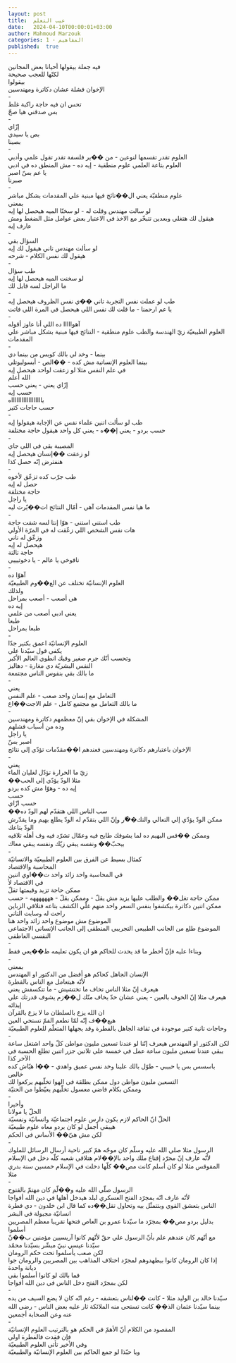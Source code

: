 ```yaml
---
layout: post
title:  عيب التعلم
date:   2024-04-10T00:00:01+03:00
author: Mahmoud Marzouk
categories: 1 - المفاهيم
published:  true
---
```

فيه جملة بيقولها أحيانا بعض المجانين\
لكنّها للعجب صحيحة\
بيقولوا\
الإخوان فشلة عشان دكاترة ومهندسين\
-\
تحس ان فيه حاجة راكبة غلط\
بس صدقني هيا صحّ\
-\
إزّاي\
بص يا سيدي\
بصينا\
-\
العلوم تقدر تقسمها لنوعين - من ��ير فلسفة تقدر تقول علمي
وأدبي\
العلوم بتاعة العلمي علوم منطقية - إيه ده - مش المنطق ده في
ادبي\
يا عم بسّ اصبر\
صبرنا\
-\
علوم منطقيّة يعني ال��تائج فيها مبنية علي المقدمات بشكل
مباشر\
بمعني\
لو سالت مهندس وقلت له - لو سخنّا الميه هيحصل لها إيه\
هيقول لك هتغلي وبعدين تتبخّر مع الاخذ في الاعتبار بعض عوامل مثل الضغط
ومش عارف إيه\
-\
السؤال بقي\
لو سألت مهندس تاني هيقول لك إيه\
هيقول لك نفس الكلام - شرحه\
-\
طب سؤال\
لو سخنت الميه هيحصل لها إيه\
ما الراجل لسه قايل لك\
-\
طب لو عملت نفس التجربة تاني ��ي نفس الظروف هيحصل إيه\
يا عم ارحمنا - ما قلت لك نفس اللي هيحصل في المرة اللي فاتت\
-\
آهوااااا ده اللي أنا عاوز أقوله\
العلوم الطبيعيّة زيّ الهندسة والطب علوم منطقية - النتائج فيها مبنية بشكل
مباشر علي المقدمات\
-\
بينما - وخد لي بالك كويس من بينما دي\
بينما العلوم الإنسانية مش كده - ��الص - أبسوليوتلي\
في علم النفس مثلا لو زعقت لواحد هيحصل إيه\
الله أعلم\
إزّاي يعني - يعني حسب\
حسب إيه\
يااااااااااااااااااه\
حسب حاجات كتير\
-\
طب لو سألت اتنين علماء نفس عن الإجابة هيقولوا إيه\
حسب بردو - يعني إ��ه - يعني كل واحد هيقول حاجة مختلفة\
-\
المصيبة بقي في اللي جاي\
لو زعقت ��إنسان هيحصل إيه\
هنفترض إنّه حصل كذا\
-\
طب جرّب كده تزعّق لأخوه\
حصل له إيه\
حاجة مختلفة\
يا راجل\
ما هيا نفس المقدمات آهي - أمّال النتائج ات��يّرت ليه\
-\
طب استني استني - هوّا إنتا لسه شفت حاجة\
هات نفس الشخص اللي زعّقت له في المرّة الأولي\
وزعّق له تاني\
هيحصل له إيه\
حاجة تالتة\
نافوخي يا عالم - يا دخوتيييي\
-\
آهوّا ده\
العلوم الإنسانيّة تختلف عن الع��وم الطبيعيّة\
ولذلك\
هي أصعب - أصعب بمراحل\
إيه ده\
يعني ادبي أصعب من علمي\
طبعا\
طبعا بمراحل\
-\
العلوم الإنسانيّة اعمق بكتير جدّا\
يكفي قول سيّدنا علي\
وتحسب أنّك جرم صغير وفيك انطوي العالم الأكبر\
النفس البشريّة دي مغارة - دهاليز\
ما بالك بقي بنفوس الناس مجتمعة\
-\
يعني\
التعامل مع إنسان واحد صعب - علم النفس\
ما بالك التعامل مع مجتمع كامل - علم الاجت��اع\
-\
المشكلة في الإخوان بقي إنّ معظمهم دكاترة ومهندسين\
وده من أسباب فشلهم\
يا راجل\
اصبر بسّ\
الإخوان باعتبارهم دكاترة ومهندسين فعندهم ا��مقدّمات تؤدّي إلي
نتائج\
-\
يعني\
زيّ ما الحرارة تؤدّل لغليان الماء\
��مثلا الودّ يؤدّي إلي الحب\
إيه ده - وهوّا مش كده بردو\
حسب\
حسب ازّاي\
��سب الناس اللي هتقدّم لهم الودّ ده\
ممكن الودّ يؤدّي إلي التعالي والتك��ّر وإنّ اللي بتقدّم له الودّ يطلع بهيم وما
يقدّرش الودّ بتاعك\
وممكن ��فس البهيم ده لما يشوفك طايح فيه وعمّال تشرّد فيه وف أهله تلاقيه
بيحبّ�� ونفسه يبقي زيّك ونفسه يبقي معاك\
-\
كمثال بسيط عن الفرق بين العلوم الطبيعيّة والانسانيّة\
المحاسبة والاقتصاد\
في المحاسبة واحد زائد واحد ت��اوي اتنين\
في الاقتصاد لأ\
ممكن حاجة تزيد وقيمتها تقلّ\
ممكن حاجة تغل�� والطلب عليها يزيد مش يقلّ - وممكن يقلّ - هههههههه -
حسب\
ممكن اتنين دكاترة بيكشفوا بنفس السعر واحد منهم غلّي الكشف بتاعه فتلاقي
الزباين راحت له وسابت التاني\
الموضوع مش موضوع واحد زائد واحد هنا\
الموضوع طلع من الجانب الطبيعي التجريبي المنطقي إلي الجانب الإنساني
الاجتماعي النفسي العاطفي\
-\
وبناءا عليه فإنّ أخطر ما قد يحدث للحاكم هو ان يكون تعليمه ط��يعي
فقط\
-\
بمعني\
الإنسان الجاهل كحاكم هو أفضل من الدكتور او المهندس\
لأنّه هيتعامل مع الناس بالفطرة\
هيعرف إنّ مثلا الناس تخاف ما تختشيش - ما تتكسفش يعني\
هيعرف مثلا إنّ الخوف بالعين - يعني عشان حدّ يخاف منّك ل��زم يشوف قدرتك علي
إيذائه\
ان الله يزع بالسلطان ما لا يزع بالقرآن\
هيع��ف إنّه لمّا تطعم الفمّ تستحي العين\
وحاجات تانية كتير موجودة في ثقافة الجاهل بالفطرة وقد يجهلها المتعلّم
للعلوم الطبيعيّة\
-\
لكن الدكتور او المهندس هيعرف إنّنا لو عندنا تسعين مليون مواطن كلّ واحد
اشتغل ساعة يبقي عندنا تسعين مليون ساعة عمل في خمسة علي تلاتين جزر اتنين
تطلع الحسبة في الآخر كذا\
باسسس بس يا حبيبي - طوّل بالك علينا وخد نفس عميق واهدي - ��ا هيّاش كده
خالص\
التسعين مليون مواطن دول ممكن بطلقة في الهوا تخلّيهم يركعوا
لك\
وممكن بكلام فاضي معسول تخلّيهم يعيّطوا من الحنيّة\
-\
وأخيرا\
الحلّ يا مولانا\
الحلّ انّ الحاكم لازم يكون دارس علوم اجتماعيّة وانسانيّة
ونفسيّة\
هيبقي أجمل لو كان بردو معاه علوم طبيعيّة\
لكن مش هيّ�� الأساس في الحكم\
-\
الرسول مثلا صلي الله عليه وسلّم كان موجّه همّ كبير ناحية أرسال الرسائل
للملوك\
لأنّه عارف إنّ مجرّد إقناع ملك واحد بالإ��لام هتلاقي شعبه كلّه دخل في
الإسلام\
المقوقس مثلا لو كان أسلم كانت مص�� كلّها دخلت في الإسلام خمسين سنة بدري
مثلا\
-\
الرسول صلّي الله عليه و��لّم كان مهتمّ بالفتوح\
لأنّه عارف انّه بمجرّد الفتح العسكري لبلد هيدخل أهلها في دين الله
أفواجا\
الناس بتعشق القوي وبتتمثّل بيه وتحاول تقل��ده كما قال ابن خلدون - دي فطرة
انسانيّة مجبولة في البشر\
بدليل بردو مص�� بمجرّد ما سيّدنا عمرو بن العاص فتحها تقريبا معظم المصريين
أسلموا\
مع أنّهم كان عندهم علم بأنّ الرسول علي حقّ لأنّهم كانوا آريسيين مؤمنين ب��نّ
سيّدنا عيسي نبيّ مبشّر بسيّدنا محمّد\
لكن صعب يأسلموا تحت حكم الرومان\
إذا كان الرومان كانوا بيطهدوهم لمجرّد اختلاف المذاهب بين المصريين
والرومان جوا ديانة واحدة\
فما بالك لو كانوا أسلموا بقي\
لكن بمجرّد الفتح دخل الناس في دين الله أفواجا\
-\
سيّدنا خالد بن الوليد مثلا - كانت ��لناس بتعشقه - رغم انّه كان لا يضع
السيف من يده\
بينما سيّدنا عثمان الذ�� كانت تستحي منه الملائكة ثار عليه بعض الناس - رضي
الله عنه وعن الصحابة أجمعين\
-\
المقصود من الكلام أنّ الأهمّ في الحكم هو بالترتيب العلوم
الإنسانيّة\
فإن فقدت فالفطرة اولي\
وفي الأخير تأتي العلوم الطبيعيّة\
ويا حبّذا لو جمع الحاكم بين العلوم الإنسانيّة والطبيعيّة
